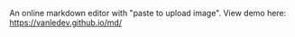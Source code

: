 An online markdown editor with "paste to upload image". View demo here: https://vanledev.github.io/md/
